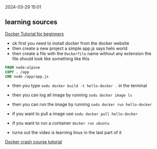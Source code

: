 



2024-03-29 15:01

## learning sources

[Docker Tutorial for beginners](https://www.youtube.com/watch?v=pTFZFxd4hOI)

- ok first you need to install docker from the docker website
- then create a new project a simple app.js says helo world
- then create a file with the `Dockerfile` name without any extension
the file should look like something like this
```dockerfile
FROM node:alpine
COPY . /app
CMD node /app/app.js
```
- then you type `sodu docker build -t hello-docker .` in the terminal
- then you can log all image by running `sodu docker image ls`
- then you can run the image by running `sodu docker run hello-docker`


- if you want to pull a image use  `sodu docker pull hello-docker`

-  if you want to run a container `docker run ubuntu `
- turns out the video is learning linux in the last part of it



[Docker crash course tutorial](https://www.youtube.com/watch?v=31ieHmcTUOk&list=PL4cUxeGkcC9hxjeEtdHFNYMtCpjNBm3h7)
